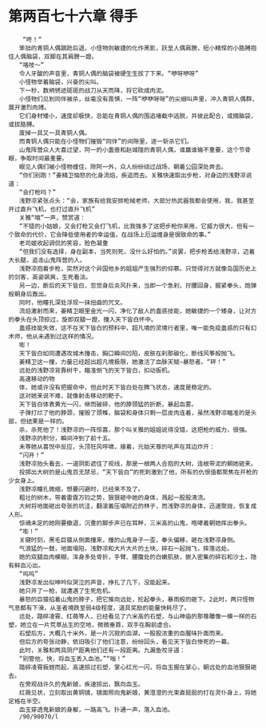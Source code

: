 # 第两百七十六章 得手
        “咚！”
       笨拙的青铜人偶踉跄后退，小怪物则敏捷的化作黑影，跃至人偶肩膀，短小精悍的小胳膊抱住人偶脑袋，双脚在其肩膀一蹬。
       “咯吱～”
       令人牙酸的声音里，青铜人偶的脑袋被硬生生拔了下来。“咿呀咿呀”
       小怪物举着脑袋，兴奋的尖叫。
       下一秒，数柄锈迹斑斑的战刀从天而降，将它砍成肉泥。
       小怪物们见到同伴被杀，丝毫没有畏惧，一阵“咿咿呀呀”的尖细叫声里，冲入青铜人偶群，展开激烈肉搏。
       它们身材矮小，速度却极快，总能在青铜人偶的围追堵截中逃脱，并彼此配合，或摘脑袋，或拔胳膊。
       废掉一具又一具青铜人偶。
       而青铜人偶只能在小怪物们摧毁“同伴”的间隙里，逐一斩杀它们。
       山鬼阵营众人大喜过望，阿一的小蛊兽和赵城隍的青铜人偶，谁赢谁输不重要，这个节骨眼，争取时间最重要。
       眼见人偶们被小怪物缠住，除阿一外，众人纷纷绕过战场，朝着公园深处奔去。
       “你们别跑！”姜精卫恼怒的化身流焰，疾追而去。关雅快速取出步枪，对身边的浅野凉说道：
       “会打枪吗？”
       浅野凉紧张点头：“会，家族有给我安排枪械老师，大部分热武器我都会使用，我，我甚至开过直升飞机，也打过直升飞机”
       关雅“哦”一声，赞赏道：
       “不错的小姑娘，又会打枪又会打飞机，比我强多了这把步枪你来用，它威力很大，但有一个致命的代价，它会降低使用者的幸运值，在战场上厄运缠身是很致命的事。”
       老司姬收起调侃的笑容，脸色凝重
       “但我们没有选择，身在副本，当死则死，没什么好怕的。”说罢，把步枪丢给浅野凉，迈着大长腿，追击山鬼阵营的人。
       浅野凉抱着步枪，突然对这个异国他乡的姐姐产生强烈的仰慕。只觉得对方就像岛国历史上的剑客，英姿飒爽，生死看淡。
       另一边，断后的天下皆白，忽觉身后炎风扑来，当即一个急刹，拧腰回身，握紧拳头，炮弹般朝身后轰出。
       同时，他瞳孔深处浮现一抹扭曲的咒文。
       流焰激射而来，姜精卫眼里金光一闪，净化了敌人的蛊惑技能，她敏捷的一个矮身，让对方的拳头在头顶掠过，旋即双腿一蹬，撞入天下皆白怀中。
       蛊惑技能失效，这不在天下皆白的预料中，超凡境的灵境行者里，唯一能免疫蛊惑的只有幻术师，他从未遇到过这样的情况。
       嘭！
       天下皆白如同遭遇攻城木撞击，胸口瞬间凹陷，皮肤在刹那碳化，断线风筝般抛飞。
       姜精卫这一撞，力量已经超出超凡境极限，她激活了血脉天赋—暴怒者。“砰！”
       远处的浅野凉背靠树干，瞄准倒飞的天下皆白，扣动扳机。
       高速移动的物
       体，她或许没有把握命中，但此时天下皆白处在腾飞状态，速度是稳定的。
       这对她来说不难，就像射击移动的靶子。
       天下皆白体表黄光一闪，继而破碎，他的脖颈猛的折断，暴起血雾。
       子弹打烂了他的脖颈，摧毁了颈椎，脑袋和身体只剩一层皮肉连着，虽然浅野凉瞄准的是头部，但结果是一样的。
       杀，杀死他了！浅野凉的一阵惊喜，那个叫关雅的姐姐说得没错，这把枪的威力，很强。
       浅野凉的积分，瞬间冲到了前十五。
       未等她从喜悦中反应，头顶狂风呼啸，接着，元始天尊的吼声在耳边炸开：
       “闪开！”
       浅野凉抬头看去，一道阴影遮住了视线，那是一根两人合抱的大树，连根带泥的朝她砸来。
       投掷出大树的是山鬼百无禁忌，“天下皆白”的死刺激到了他，所有的仇恨值都聚焦在开枪的少女身上。
       浅野凉瞳孔微缩，想要闪避时，已经来不及了。
       粗壮的树木，带着雷霆万钧之势，狠狠砸中她的身体，溅起一股股清流。
       大树将地面砸出夸张的坑洼，翻滚着压塌附近的林子，而浅野凉的身体，迅速聚拢，恢复成人形。
       惊魂未定的她刚要撤退，沉重的脚步声已在耳畔，三米高的山鬼，咆哮着朝她挥出拳头。
       “嘭！”
       关键时刻，黑毛巨猿从侧面撞来，撞的山鬼身子一歪，拳头偏移，砸在浅野凉身侧。
       气浪猛的一鼓，地面塌陷，浅野凉和大片大片的土块、碎石一起抛飞，摔落远处。
       她的双腿血肉模糊，浑身多处骨折，手臂、腰腹处的白嫩肌肤，嵌入密集的碎石和沙土，隐有鲜血沁出。
       “呜呜”
       浅野凉发出似呻吟似哭泣的声音，挣扎了几下，没能起来。
       她只开了一枪，就遭遇了生死危机。
       暴怒的巨猿掐着山鬼的脖子，把它推向远处，抡起拳头，暴雨般的砸下。2此时，两只怪物气息都有下滑，从圣者境跌至弱4级程度，道具奖励的能量快耗尽了。
       远处，踏碎凌霄、红薇等人，已经看见了六米高的石塑，与山神庙的那尊雕像一模一样的石塑，她立在一片荒草丛生的空地，微微垂首，双手在胸前虚合。
       石塑后方，大概几十米外，是一片沉寂的血湖，一股股浓重的血腥味扑面而来。
       但后方的夸张动静，依旧吸引了他们注意，纷纷回头，看见天下皆白惨死的一幕。
       此时，关雅和两具阴尸距离他们还有一段距离。九漏鱼咬牙道：
       “别管他，快，将血玉丢入血池。”“嗡！”
       踏碎凌霄振翅而起，高速掠过石塑，掌心红光一闪，将血玉握在掌心，朝远处的血池狠狠砸去。
       在旁观战许久的鬼新娘，疾速掠出，飘向血玉。
       红薇见状，立刻取出黄铜镜，镜面照向鬼新娘，黄澄澄的光束直挺挺的打在灵仆身上，将她定格在半空。
       血玉穿透鬼新娘的身躯，一路高飞。扑通一声，落入血池。
       /90/90070/l